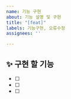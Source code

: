 ```yaml
---
name: 기능 구현
about: 기능 설명 및 구현
title: "[feat]"
labels: 기능구현, 오류수정
assignees: ''

---
```


## ✨ 구현 할 기능
- [ ] 
- [ ] 
- [ ]
